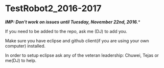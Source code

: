 # TestRobot2_2016-2017

*******IMP: Don't work on issues until Tuesday, November 22nd, 2016.********

If you need to be added to the repo, ask me (DJ) to add you.

Make sure you have eclipse and github client(if you are using your own computer) installed.

In order to setup eclipse ask any of the veteran leadership: Chuwei, Tejas or me(DJ) to help.



